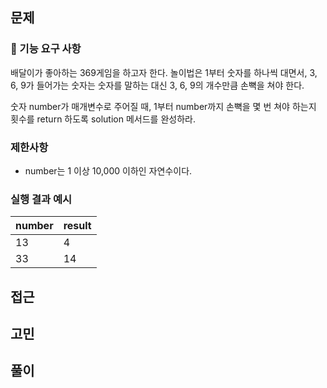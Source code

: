 ## 문제
### 🚀 기능 요구 사항

배달이가 좋아하는 369게임을 하고자 한다. 놀이법은 1부터 숫자를 하나씩 대면서, 3, 6, 9가 들어가는 숫자는 숫자를 말하는 대신 3, 6, 9의 개수만큼 손뼉을 쳐야 한다.

숫자 number가 매개변수로 주어질 때, 1부터 number까지 손뼉을 몇 번 쳐야 하는지 횟수를 return 하도록 solution 메서드를 완성하라.

### 제한사항
- number는 1 이상 10,000 이하인 자연수이다.

### 실행 결과 예시
| number | result |
| --- | --- |
| 13 | 4 |
| 33 | 14 |

## 접근

## 고민 

## 풀이

